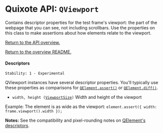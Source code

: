 # Quixote API: `QViewport`

Contains descriptor properties for the test frame's viewport: the part of the webpage that you can see, not including scrollbars. Use the properties on this class to make assertions about how elements relate to the viewport.

[Return to the API overview.](api.md)

[Return to the overview README.](../README.md)


#### Descriptors

```
Stability: 1 - Experimental
```

QViewport instances have several descriptor properties. You'll typically use these properties as comparisons for [`QElement.assert()`](QElement.md) or [`QElement.diff()`](QElement.md).

* `width, height (`[`ViewportSize`](descriptors.md)`)` Width and height of the viewport

Example: The element is as wide as the viewport: `element.assert({ width: frame.viewport().width });`

**Notes:** See the compatibility and pixel-rounding notes on [QElement's descriptors](QElement.md).
